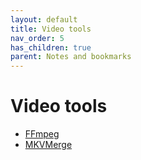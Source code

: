```yaml
---
layout: default
title: Video tools
nav_order: 5
has_children: true
parent: Notes and bookmarks
---
```


# Video tools

+ [FFmpeg](FFmpeg)
+ [MKVMerge](MKVMerge)